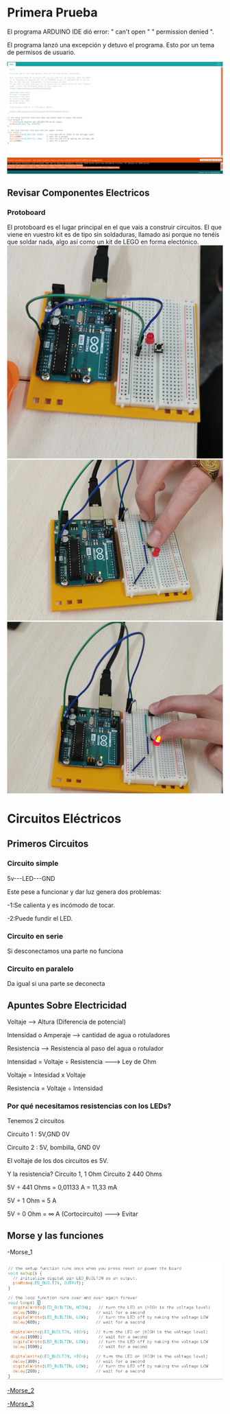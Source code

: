 # Primera Prueba

El programa ARDUINO IDE dió error: " can't open " " permission denied ".

El programa lanzó una excepción y detuvo el programa.
Esto por un tema de permisos de usuario.

![](https://github.com/Tabrih/Arduino/blob/main/Error%20arduino%201.png)

## Revisar Componentes Electricos

### Protoboard
El protoboard es el lugar principal en el que vais a construir circuitos. El que viene en vuestro kit es de tipo sin soldaduras, llamado asi porque no tenéis que soldar nada, algo así  como un kit de LEGO en forma electónico.
![](https://github.com/miguelamgel1107/Arduino/blob/main/arduino.png)
![](https://github.com/miguelamgel1107/Arduino/blob/main/unknown.png)
![](https://github.com/miguelamgel1107/Arduino/blob/main/unknown1)

# Circuitos Eléctricos

## Primeros Circuitos

### Circuito simple

5v---LED---GND

Este pese a funcionar y dar luz genera dos problemas:

-1:Se calienta y es incómodo de tocar.

-2:Puede fundir el LED.

### Circuito en serie

Si desconectamos una parte no funciona

### Circuito en paralelo

Da igual si una parte se deconecta

## Apuntes Sobre Electricidad

Voltaje --> Altura (Diferencia de potencial)

Intensidad o Amperaje --> cantidad de agua o rotuladores

Resistencia --> Resistencia al paso del agua o rotulador

Intensidad = Voltaje ÷ Resistencia ---> Ley de Ohm

Voltaje = Intesidad x Voltaje

Resistencia = Voltaje ÷ Intensidad

### Por qué necesitamos resistencias con los LEDs?

Tenemos 2 circuitos

Circuito 1 : 5V,GND 0V

Circuito 2 : 5V, bombilla, GND 0V

El voltaje de los dos circuitos es 5V.

Y la resistencia? Circuito 1, 1 Ohm Circuito 2 440 Ohms

5V ÷ 441 Ohms = 0,01133 A = 11,33 mA

5V ÷ 1 Ohm = 5 A

5V ÷ 0 Ohm = ∞ A (Cortocircuito) ---> Evitar

## Morse y las funciones

-Morse_1

![](https://github.com/DavidMenCam/Arduino/blob/main/Captura%20de%20pantalla%20de%202021-10-13%2012-49-56.png)

[-Morse_2](https://github.com/DavidMenCam/Arduino/tree/main/morse_2)

[-Morse_3](https://github.com/DavidMenCam/Arduino/tree/main/morse_3)

